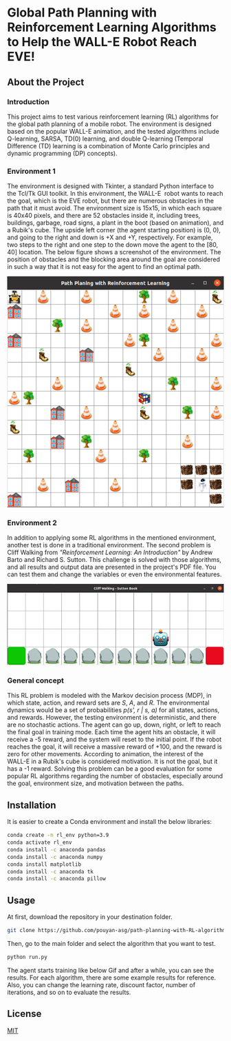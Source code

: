 # Global Path Planning with Reinforcement Learning Algorithms to Help the WALL-E Robot Reach EVE!

## About the Project

### Introduction

This project aims to test various reinforcement learning (RL) algorithms for the global path planning of a mobile robot. The environment is designed based on the popular WALL-E animation, and the tested algorithms include Q-learning, SARSA, TD(0) learning, and double Q-learning (Temporal Difference (TD) learning is a combination of Monte Carlo principles and dynamic programming (DP) concepts).

### Environment 1

The environment is designed with Tkinter, a standard Python interface to the Tcl/Tk GUI toolkit. In this environment, the WALL-E  robot wants to reach the goal, which is the EVE robot, but there are numerous obstacles in the path that it must avoid.
The environment size is 15x15, in which each square is 40x40 pixels, and there are 52 obstacles inside it, including trees, buildings, garbage, road signs, a plant in the boot (based on animation), and a Rubik's cube. The upside left corner (the agent starting position) is (0, 0), and going to the right and down is +X and +Y, respectively. For example, two steps to the right and one step to the down move the agent to the [80, 40] location.
The below figure shows a screenshot of the environment. The position of obstacles and the blocking area around the goal are considered in such a way that it is not easy for the agent to find an optimal path.

![Wall-e environment](env1.png)

### Environment 2

In addition to applying some RL algorithms in the mentioned environment, another test is done in a traditional environment. The second problem is Cliff Walking from *"Reinforcement Learning: An Introduction"* by Andrew Barto and Richard S. Sutton. This challenge is solved with those algorithms, and all results and output data are presented in the project's PDF file. You can test them and change the variables or even the environmental features.

![Cliff environemnt](env2.jpg)

### General concept

This RL problem is modeled with the Markov decision process (MDP), in which state, action, and reward sets are *S*, *A*, and *R*. The environmental dynamics would be a set of probabilities *p(s', r | s, a)* for all states, actions, and rewards. However, the testing environment is deterministic, and there are no stochastic actions.
The agent can go up, down, right, or left to reach the final goal in training mode. Each time the agent hits an obstacle, it will receive a -5 reward, and the system will reset to the initial point. If the robot reaches the goal, it will receive a massive reward of +100, and the reward is zero for other movements. According to animation, the interest of the WALL-E in a Rubik's cube is considered motivation. It is not the goal, but it has a -1 reward. Solving this problem can be a good evaluation for some popular RL algorithms regarding the number of obstacles, especially around the goal, environment size, and motivation between the paths.


## Installation

It is easier to create a Conda environment and install the below libraries:

```bash
conda create -n rl_env python=3.9
conda activate rl_env
conda install -c anaconda pandas
conda install -c anaconda numpy
conda install matplotlib
conda install -c anaconda tk
conda install -c anaconda pillow
```

## Usage

At first, download the repository in your destination folder.

```bash
git clone https://github.com/pouyan-asg/path-planning-with-RL-algorithms.git
```
Then, go to the main folder and select the algorithm that you want to test.

```bash
python run.py

```
The agent starts training like below Gif and after a while, you can see the results. For each algorithm, there are some example results for reference. Also, you can change the learning rate, discount factor, number of iterations, and so on to evaluate the results.

## License

[MIT](https://choosealicense.com/licenses/mit/)

